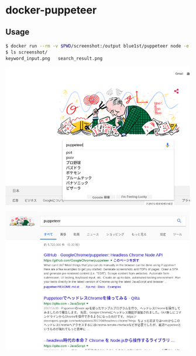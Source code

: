 # docker-puppeteer

## Usage

```bash
$ docker run --rm -v $PWD/screenshot:/output blue1st/puppeteer node -e "$(cat sample.js)"
$ ls screenshot/
keyword_input.png	search_result.png
```

![keyword_input.png](./screenshot/keyword_input.png)

![search_result.png](./screenshot/search_result.png)
